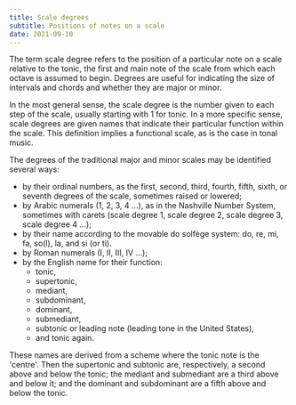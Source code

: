 ```yaml
---
title: Scale degrees
subtitle: Positions of notes on a scale
date: 2021-09-10
---
```


The term scale degree refers to the position of a particular note on a scale relative to the tonic, the first and main note of the scale from which each octave is assumed to begin. Degrees are useful for indicating the size of intervals and chords and whether they are major or minor.

In the most general sense, the scale degree is the number given to each step of the scale, usually starting with 1 for tonic. In a more specific sense, scale degrees are given names that indicate their particular function within the scale. This definition implies a functional scale, as is the case in tonal music.

<scale-degrees />

The degrees of the traditional major and minor scales may be identified several ways:

- by their ordinal numbers, as the first, second, third, fourth, fifth, sixth, or seventh degrees of the scale, sometimes raised or lowered;
- by Arabic numerals (1, 2, 3, 4 …), as in the Nashville Number System, sometimes with carets (scale degree 1, scale degree 2, scale degree 3, scale degree 4 …);
- by their name according to the movable do solfège system: do, re, mi, fa, so(l), la, and si (or ti).
- by Roman numerals (I, II, III, IV …);
- by the English name for their function:
  - tonic,
  - supertonic,
  - mediant,
  - subdominant,
  - dominant,
  - submediant,
  - subtonic or leading note (leading tone in the United States),
  - and tonic again.

These names are derived from a scheme where the tonic note is the 'centre'. Then the supertonic and subtonic are, respectively, a second above and below the tonic; the mediant and submediant are a third above and below it; and the dominant and subdominant are a fifth above and below the tonic.
